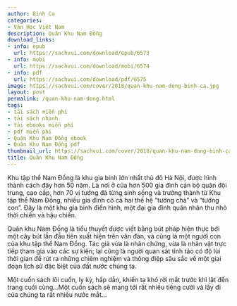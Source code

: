 ```yaml
---
author: Bình Ca
categories:
- Văn Học Việt Nam
description: Quân Khu Nam Đồng
download_links:
- info: epub
  url: https://sachvui.com/download/epub/6573
- info: mobi
  url: https://sachvui.com/download/mobi/6574
- info: pdf
  url: https://sachvui.com/download/pdf/6575
image: https://sachvui.com/cover/2018/quan-khu-nam-dong-binh-ca.jpg
layout: post
permalink: /quan-khu-nam-dong.html
tags:
- tải sách miễn phí
- tải sách nhanh
- tải ebooks miễn phí
- pdf miễn phí
- Quân Khu Nam Đồng ebook
- Quân Khu Nam Đồng pdf
thumbnail_url: https://sachvui.com/cover/2018/quan-khu-nam-dong-binh-ca.jpg
title: Quân Khu Nam Đồng
---
```


 <div class="item-desc text-justify"> <p>Khu tập thể Nam Đồng là khu gia binh lớn nhất thủ đô Hà Nội, được hình thành cách đây hơn 50 năm. Là nơi ở của hơn 500 gia đình cán bộ quân đội trung, cao cấp, hơn 70 vị tướng đã từng sinh sống và trưởng thành từ Khu tập thể Nam Đồng, nhiều gia đình có cả hai thế hệ “tướng cha” và “tướng con”. Đây là một khu gia binh điển hình, một đại gia đình quân nhân thu nhỏ thời chiến và hậu chiến.</p><p>Quân khu Nam Đồng là tiểu thuyết được viết bằng bút pháp hiện thực bởi một cây bút lần đầu tiên xuất hiện trên văn đàn, và cũng là một người con của khu tập thể Nam Đồng. Tác giả vừa là nhân chứng, vừa là nhân vật trực tiếp tham gia vào các sự kiện; lại cũng là người quan sát tỉnh táo có độ lùi thời gian để rút ra những chiêm nghiệm và thông điệp sâu sắc về một giai đoạn lịch sử đặc biệt của đất nước chúng ta.</p><p>Một cuốn sách lôi cuốn, ly kỳ, hấp dẫn, khiến ta khó rời mắt trước khi lật đến trang cuối cùng...Một cuốn sách sẽ mang tới rất nhiều tiếng cười và lấy đi của chúng ta rất nhiều nước mắt...</p> </div>